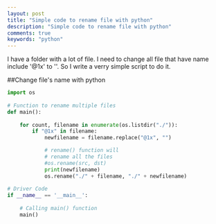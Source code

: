 ```yaml
---
layout: post
title: "Simple code to rename file with python"
description: "Simple code to rename file with python"
comments: true
keywords: "python"
---
```


I have a folder with a lot of file. I need to change all file that have name include '@1x' to ''. So I write a verry simple script to do it.

##Change file's name with python

```python
import os 
  
# Function to rename multiple files 
def main(): 
  
    for count, filename in enumerate(os.listdir("./")): 
        if "@1x" in filename:
        	newfilename = filename.replace("@1x", "")

        	# rename() function will 
        	# rename all the files 
        	#os.rename(src, dst) 
        	print(newfilename)
        	os.rename("./" + filename, "./" + newfilename)
  
# Driver Code 
if __name__ == '__main__': 
      
    # Calling main() function 
    main() 
```